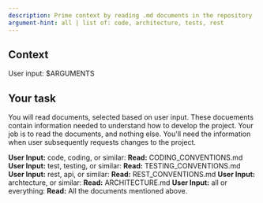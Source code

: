 ```yaml
---
description: Prime context by reading .md documents in the repository
argument-hint: all | list of: code, architecture, tests, rest
---
```


## Context

User input: $ARGUMENTS

## Your task

You will read documents, selected based on user input. These docuements contain information needed to understand
how to develop the project. Your job is to read the documents, and nothing else. You'll need the information
when user subsequently requests changes to the project.

**User Input:** code, coding, or similar: **Read:** CODING_CONVENTIONS.md
**User Input:** test, testing, or similar: **Read:** TESTING_CONVENTIONS.md
**User Input:** rest, api, or similar: **Read:** REST_CONVENTIONS.md
**User Input:** archtecture, or similar: **Read:** ARCHITECTURE.md
**User Input:** all or everything: **Read:** All the documents mentioned above.